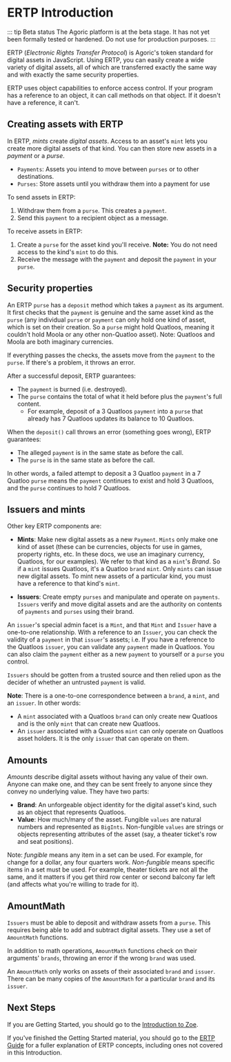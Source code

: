 # ERTP Introduction

::: tip Beta status
The Agoric platform is at the beta stage.
It has not yet been formally tested or hardened.
Do not use for production purposes.
:::

ERTP (*Electronic Rights Transfer Protocol*) is Agoric's token
standard for digital assets in
JavaScript. Using ERTP, you can easily create a wide variety of digital assets,
all of which are transferred exactly the same way and with exactly the
same security properties.

ERTP uses object capabilities to enforce access control. If your
program has a reference to an object, it can call methods on that
object. If it doesn't have a reference, it can't.

## Creating assets with ERTP

In ERTP, *mints* create *digital assets*. Access to an asset's
`mint` lets you create more digital assets of that kind. You can then
store new assets in a *payment* or a *purse*.
- `Payments`: Assets you intend to move between `purses` or to other destinations.
- `Purses`: Store assets until you withdraw them into a payment for use

To send assets in ERTP:
1. Withdraw them from a `purse`. This creates a `payment`.
2. Send this `payment` to a recipient object as a message.

To receive assets in ERTP:
1. Create a `purse` for the asset kind you'll receive. **Note:** You
do not need access to the kind's `mint` to do this.
2. Receive the message with the `payment` and deposit the `payment` in
your `purse`.

## Security properties

An ERTP `purse` has a `deposit` method which takes a `payment`
as its argument. It first checks that the `payment` is
genuine and the same asset kind as the `purse` (any individual
`purse` or `payment` can only hold one kind of asset, which is set on
their creation. So a `purse` might hold Quatloos, meaning it couldn't
hold Moola or any other non-Quatloo asset). Note: Quatloos and Moola are both
imaginary currencies.

If everything passes the checks, the assets move from the `payment` to
the `purse`. If there's a problem, it throws an error.

After a successful deposit, ERTP guarantees:
- The `payment` is burned (i.e. destroyed).
- The `purse` contains the total of what it held before plus the `payment`'s full content.
  - For example, deposit of a 3 Quatloos `payment` into a `purse` that already has 7 Quatloos
    updates its balance to 10 Quatloos.

When the `deposit()` call throws an error (something goes wrong),
ERTP guarantees:
- The alleged `payment` is in the same state as before the call.
- The `purse` is in the same state as before the call.

In other words, a failed attempt to deposit a 3 Quatloo `payment`
in a 7 Quatloo `purse` means the `payment` continues to exist and hold
3 Quatloos, and the `purse` continues to hold 7 Quatloos.

## Issuers and mints

Other key ERTP components are:
- **Mints**: Make new digital assets as a new `Payment`. `Mints` only
make one kind of asset (these can be currencies, objects for use in games, property rights, etc.
In these docs, we use an imaginary currency, Quatloos, for our examples).
We refer to
that kind as a `mint`'s *Brand*. So if a `mint` issues Quatloos, it's a
Quatloo `brand` `mint`.  Only `mints` can issue new digital assets. To mint
new assets of a particular kind, you must have a reference to that
kind's `mint`.

- **Issuers**: Create empty `purses` and manipulate and operate on
`payments`. `Issuers` verify and move digital assets and are
the authority on contents of `payments` and `purses` using their brand.

An `issuer`'s special admin facet is a `Mint`, and that `Mint` and `Issuer`
have a one-to-one relationship. With a reference to an `Issuer`, you can
check the validity of a `payment` in that `issuer`'s assets;
i.e. If you have a reference to the Quatloos `issuer`, you can validate
any `payment` made in Quatloos. You can also claim the `payment` either
as a new `payment` to yourself or a `purse` you control.

`Issuers` should be gotten from a trusted source
and then relied upon as the decider of whether an untrusted `payment` is
valid.

**Note**: There is a one-to-one correspondence between a `brand`, a
`mint`, and an `issuer`. In other words:
- A `mint` associated with a Quatloos `brand` can only create new Quatloos
  and is the only `mint` that can create new Quatloos.
- An `issuer` associated with a Quatloos `mint` can only operate on Quatloos
  asset holders. It is the only `issuer` that can operate on them.

## Amounts
*Amounts* describe digital assets without having any value of their own.
Anyone can make one, and they can be sent freely to anyone since they
convey no underlying value. They have two parts:
- **Brand**: An unforgeable object identity for the digital asset's kind,
  such as an object that represents Quatloos.
- **Value**: How much/many of the asset. Fungible `values` are natural
  numbers and represented as `BigInts`. Non-fungible `values` are strings or objects representing
  attributes of the asset (say, a theater ticket's row and seat positions).

Note: *fungible* means any item in a set can be used. For example, for
change for a dollar, any four quarters work. *Non-fungible* means
specific items in a set must be used. For example, theater tickets
are not all the same, and it matters if you get third row center or
second balcony far left  (and affects what you're willing to trade for
it).

## AmountMath

`Issuers` must be able to deposit and withdraw assets from a `purse`. This
requires being able to add and subtract digital assets. They use a set
of `AmountMath` functions.

In addition to math operations, `AmountMath` functions check on their
arguments' `brands`, throwing an error if the wrong `brand` was used.

An `AmountMath` only works on assets of their associated `brand` and `issuer`.
There can be many copies of the `AmountMath` for a particular `brand` and
its `issuer`.

## Next Steps

If you are Getting Started, you should go to the
[Introduction to Zoe](/getting-started/intro-zoe.md).

If you've finished the Getting Started material, you should go to the
[ERTP Guide](/ertp/guide/)
for a fuller explanation of ERTP
concepts, including ones not covered in this Introduction.
